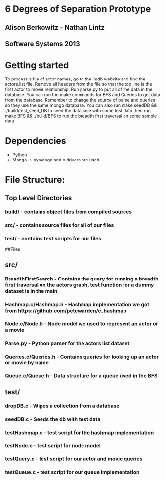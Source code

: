 # 6 Degrees of Separation Prototype
## Alison Berkowitz - Nathan Lintz
## Software Systems 2013

# Getting started
To process a file of actor names, go to the imdb website and find the actors.list file. Remove all headers from the file so that the top line is the first actor to movie relationship. Run parse.py to put all of the data in the database. You can run the make commands for BFS and Queries to get data from the database. Remember to change the source of parse and queries so they use the same mongo database. You can also run make seedDB && ./build/test_seed_DB to seed the database with some test data then run make BFS && ./build/BFS to run the breadth first traversal on some sample data.

# Dependencies
- Python
- Mongo -> pymongo and c drivers are used

# File Structure:
## Top Level Directories
### build/ - contains object files from compiled sources
### src/ - contains source files for all of our files
### test/ - contains test scripts for our files

##Files
## src/
### BreadthFirstSearch - Contains the query for running a breadth first traversal on the actors graph, test function for a dummy dataset is in the main
### Hashmap.c/Hashmap.h - Hashmap implementation we got from https://github.com/petewarden/c_hashmap
### Node.c/Node.h - Node model we used to represent an actor or a movie
### Parse.py - Python parser for the actors list dataset
### Queries.c/Queries.h - Contains queries for looking up an actor or movie by name
### Queue.c/Queue.h - Data structure for a queue used in the BFS

## test/
### dropDB.c - Wipes a collection from a database
### seedDB.c - Seeds the db with test data
### testHashmap.c - test script for the hashmap implementation
### testNode.c - test script for node model
### testQuery.c - test script for our actor and movie queries
### testQueue.c - test script for our queue implementation

